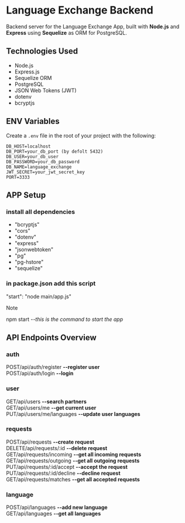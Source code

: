 # Language Exchange Backend

Backend server for the Language Exchange App, built with **Node.js** and **Express** using **Sequelize** as ORM for PostgreSQL.

## Technologies Used

-   Node.js
-   Express.js
-   Sequelize ORM
-   PostgreSQL
-   JSON Web Tokens (JWT)
-   dotenv
-   bcryptjs

## ENV Variables

Create a `.env` file in the root of your project with the following:

```env
DB_HOST=localhost
DB_PORT=your_db_port (by defolt 5432)
DB_USER=your_db_user
DB_PASSWORD=your_db_password
DB_NAME=language_exchange
JWT_SECRET=your_jwt_secret_key
PORT=3333
```

## APP Setup

### **install all dependencies**

-   "bcryptjs"
-   "cors"
-   "dotenv"
-   "express"
-   "jsonwebtoken"
-   "pg"
-   "pg-hstore"
-   "sequelize"

### **in package.json add this script**

"start": "node main/app.js"

> [!NOTE]
> npm start --_this is the command to start the app_

## API Endpoints Overview

### auth

POST/api/auth/register **--register user**\
POST/api/auth/login **--login**

### user

GET/api/users **--search partners**\
GET/api/users/me **--get current user**\
PUT/api/users/me/languages **--update user languages**

### requests

POST/api/requests **--create request**\
DELETE/api/requests/:id **--delete request**\
GET/api/requests/incoming **--get all incoming requests**\
GET/api/requests/outgoing **--get all outgoing requests**\
PUT/api/requests/:id/accept **--accept the request**\
PUT/api/requests/:id/decline **--decline request**\
GET/api/requests/matches **--get all accepted requests**

### language

POST/api/languages **--add new language**\
GET/api/languages **--get all languages**
